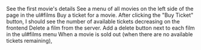 See the first movie's details
See a menu of all movies on the left side of the page in the ul#films
Buy a ticket for a movie. After clicking the "Buy Ticket" button, I should see the number of available tickets decreasing on the frontend
Delete a film from the server. Add a delete button next to each film in the ul#films menu
When a movie is sold out (when there are no available tickets remaining),

